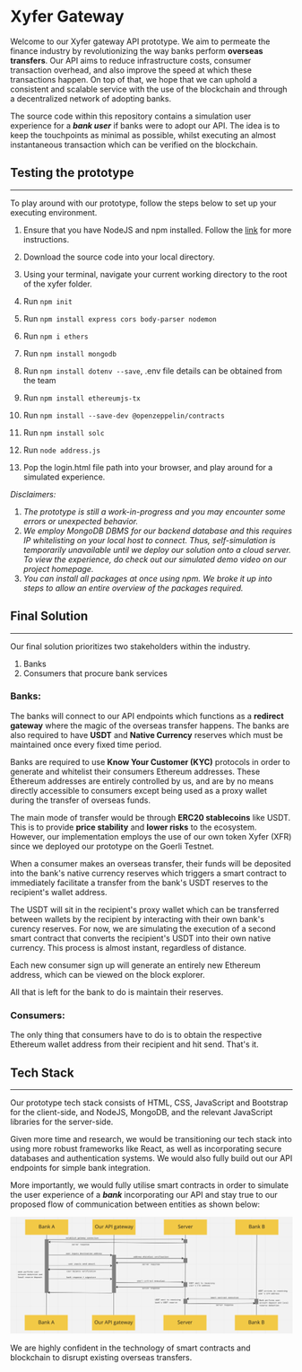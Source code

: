 # Xyfer Gateway

Welcome to our Xyfer gateway API prototype. We aim to permeate the finance industry by revolutionizing the way banks perform **overseas transfers**. Our API aims to reduce infrastructure costs, consumer transaction overhead, and also improve the speed at which these transactions happen. On top of that, we hope that we can uphold a consistent and scalable service with the use of the blockchain and through a decentralized network of adopting banks. 

The source code within this repository contains a simulation user experience for a _**bank user**_ if banks were to adopt our API. The idea is to keep the touchpoints as minimal as possible, whilst executing an almost instantaneous transaction which can be verified on the blockchain. 

## Testing the prototype
---

To play around with our prototype, follow the steps below to set up your executing environment.

1. Ensure that you have NodeJS and npm installed. Follow the [link](https://nodejs.org/en/download/) for more instructions.

2. Download the source code into your local directory.

3. Using your terminal, navigate your current working directory to the root of the xyfer folder.

4. Run `npm init`

5. Run `npm install express cors body-parser nodemon`

6. Run `npm i ethers`

7. Run `npm install mongodb`

8. Run `npm install dotenv --save`, .env file details can be obtained from the team

9. Run `npm install ethereumjs-tx`

10. Run `npm install --save-dev @openzeppelin/contracts`

11. Run `npm install solc`

12. Run `node address.js`

13. Pop the login.html file path into your browser, and play around for a simulated experience. 

_Disclaimers:_ 
1. _The prototype is still a work-in-progress and you may encounter some errors or unexpected behavior._
2. _We employ MongoDB DBMS for our backend database and this requires IP whitelisting on your local host to connect. Thus, self-simulation is temporarily unavailable until we deploy our solution onto a cloud server. To view the experience, do check out our simulated demo video on our project homepage._ 
3. _You can install all packages at once using npm. We broke it up into steps to allow an entire overview of the packages required._

## Final Solution
---

Our final solution prioritizes two stakeholders within the industry. 

1. Banks
2. Consumers that procure bank services

### **Banks:**

The banks will connect to our API endpoints which functions as a **redirect gateway** where the magic of the overseas transfer happens. The banks are also required to have **USDT** and **Native Currency** reserves which must be maintained once every fixed time period.

Banks are required to use **Know Your Customer (KYC)** protocols in order to generate and whitelist their consumers Ethereum addresses. These Ethereum addresses are entirely controlled by us, and are by no means directly accessible to consumers except being used as a proxy wallet during the transfer of overseas funds.

The main mode of transfer would be through **ERC20 stablecoins** like USDT. This is to provide **price stability** and **lower risks** to the ecosystem. However, our implementation employs the use of our own token Xyfer (XFR) since we deployed our prototype on the Goerli Testnet. 

When a consumer makes an overseas transfer, their funds will be deposited into the bank's native currency reserves which triggers a smart contract to immediately facilitate a transfer from the bank's USDT reserves to the recipient's wallet address. 

The USDT will sit in the recipient's proxy wallet which can be transferred between wallets by the recipient by interacting with their own bank's curency reserves. For now, we are simulating the execution of a second smart contract that converts the recipient's USDT into their own native currency. This process is almost instant, regardless of distance.

Each new consumer sign up will generate an entirely new Ethereum address, which can be viewed on the block explorer. 

All that is left for the bank to do is maintain their reserves.

### **Consumers:**

The only thing that consumers have to do is to obtain the respective Ethereum wallet address from their recipient and hit send. That's it. 

## Tech Stack
---

Our prototype tech stack consists of HTML, CSS, JavaScript and Bootstrap for the client-side, and NodeJS, MongoDB, and the relevant JavaScript libraries for the server-side. 

Given more time and research, we would be transitioning our tech stack into using more robust frameworks like React, as well as incorporating secure databases and authentication systems. We would also fully build out our API endpoints for simple bank integration. 

More importantly, we would fully utilise smart contracts in order to simulate the user experience of a _**bank**_ incorporating our API and stay true to our proposed flow of communication between entities as shown below:

![API flow](./assets/comms-flow.png)

We are highly confident in the technology of smart contracts and blockchain to disrupt existing overseas transfers. 
